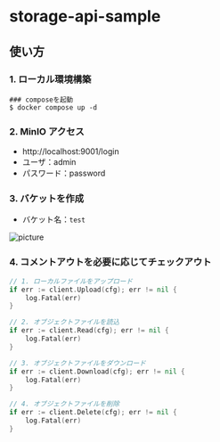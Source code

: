 # storage-api-sample

## 使い方

### 1. ローカル環境構築

```shell
### composeを起動
$ docker compose up -d
```

### 2. MinIO アクセス

- http://localhost:9001/login
- ユーザ：admin
- パスワード：password

### 3. バケットを作成

- バケット名：`test`

![picture](https://github.com/GotoRen/storage-api-sample/assets/63791288/7b560292-ff5a-453f-a5e1-82edfddddfa8)

### 4. コメントアウトを必要に応じてチェックアウト

```go
// 1. ローカルファイルをアップロード
if err := client.Upload(cfg); err != nil {
	log.Fatal(err)
}

// 2. オブジェクトファイルを読込
if err := client.Read(cfg); err != nil {
	log.Fatal(err)
}

// 3. オブジェクトファイルをダウンロード
if err := client.Download(cfg); err != nil {
	log.Fatal(err)
}

// 4. オブジェクトファイルを削除
if err := client.Delete(cfg); err != nil {
	log.Fatal(err)
}
```
